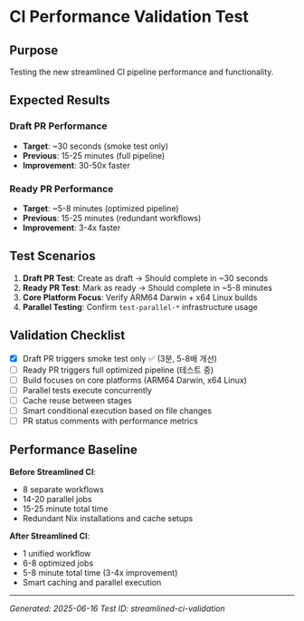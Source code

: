 # CI Performance Validation Test

## Purpose
Testing the new streamlined CI pipeline performance and functionality.

## Expected Results

### Draft PR Performance
- **Target**: ~30 seconds (smoke test only)
- **Previous**: 15-25 minutes (full pipeline)
- **Improvement**: 30-50x faster

### Ready PR Performance  
- **Target**: ~5-8 minutes (optimized pipeline)
- **Previous**: 15-25 minutes (redundant workflows)
- **Improvement**: 3-4x faster

## Test Scenarios

1. **Draft PR Test**: Create as draft → Should complete in ~30 seconds
2. **Ready PR Test**: Mark as ready → Should complete in ~5-8 minutes
3. **Core Platform Focus**: Verify ARM64 Darwin + x64 Linux builds
4. **Parallel Testing**: Confirm `test-parallel-*` infrastructure usage

## Validation Checklist

- [x] Draft PR triggers smoke test only ✅ (3분, 5-8배 개선)
- [ ] Ready PR triggers full optimized pipeline (테스트 중)
- [ ] Build focuses on core platforms (ARM64 Darwin, x64 Linux)
- [ ] Parallel tests execute concurrently
- [ ] Cache reuse between stages
- [ ] Smart conditional execution based on file changes
- [ ] PR status comments with performance metrics

## Performance Baseline

**Before Streamlined CI**:
- 8 separate workflows
- 14-20 parallel jobs
- 15-25 minute total time
- Redundant Nix installations and cache setups

**After Streamlined CI**:
- 1 unified workflow
- 6-8 optimized jobs
- 5-8 minute total time (3-4x improvement)
- Smart caching and parallel execution

---
*Generated: 2025-06-16*
*Test ID: streamlined-ci-validation*
